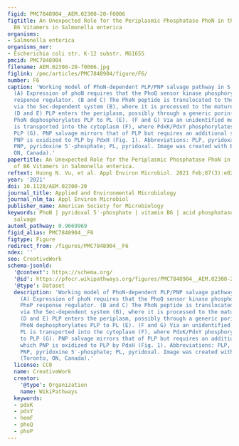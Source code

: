 ```yaml
---
figid: PMC7848904__AEM.02300-20-f0006
figtitle: An Unexpected Role for the Periplasmic Phosphatase PhoN in the Salvage of
  B6 Vitamers in Salmonella enterica
organisms:
- Salmonella enterica
organisms_ner:
- Escherichia coli str. K-12 substr. MG1655
pmcid: PMC7848904
filename: AEM.02300-20-f0006.jpg
figlink: /pmc/articles/PMC7848904/figure/F6/
number: F6
caption: 'Working model of PhoN-dependent PLP/PNP salvage pathway in S. enterica.
  (A) Expression of phoN requires that the PhoQ sensor kinase phosphorylates the PhoP
  response regulator. (B and C) The PhoN peptide is translocated to the periplasm
  via the Sec-dependent system (B), where it is processed to the mature form (C).
  (D and E) PLP enters the periplasm, possibly through a generic porin(s) (D), and
  PhoN dephosphorylates PLP to PL (E). (F and G) Via an unidentified mechanism, PL
  is transported into the cytoplasm (F), where PdxK/PdxY phosphorylates PL back to
  PLP (G). PNP salvage mirrors that of PLP but requires an additional step in which
  PNP is oxidized to PLP by PdxH (Fig. 1). Abbreviations: PLP, pyridoxal 5′-phosphate;
  PNP, pyridoxine 5′-phosphate; PL, pyridoxal. Image was created with BioRender (Toronto,
  ON, Canada).'
papertitle: An Unexpected Role for the Periplasmic Phosphatase PhoN in the Salvage
  of B6 Vitamers in Salmonella enterica.
reftext: Huong N. Vu, et al. Appl Environ Microbiol. 2021 Feb;87(3):e02300-20.
year: '2021'
doi: 10.1128/AEM.02300-20
journal_title: Applied and Environmental Microbiology
journal_nlm_ta: Appl Environ Microbiol
publisher_name: American Society for Microbiology
keywords: PhoN | pyridoxal 5′-phosphate | vitamin B6 | acid phosphatase | vitamin
  salvage
automl_pathway: 0.9669969
figid_alias: PMC7848904__F6
figtype: Figure
redirect_from: /figures/PMC7848904__F6
ndex: ''
seo: CreativeWork
schema-jsonld:
  '@context': https://schema.org/
  '@id': https://pfocr.wikipathways.org/figures/PMC7848904__AEM.02300-20-f0006.html
  '@type': Dataset
  description: 'Working model of PhoN-dependent PLP/PNP salvage pathway in S. enterica.
    (A) Expression of phoN requires that the PhoQ sensor kinase phosphorylates the
    PhoP response regulator. (B and C) The PhoN peptide is translocated to the periplasm
    via the Sec-dependent system (B), where it is processed to the mature form (C).
    (D and E) PLP enters the periplasm, possibly through a generic porin(s) (D), and
    PhoN dephosphorylates PLP to PL (E). (F and G) Via an unidentified mechanism,
    PL is transported into the cytoplasm (F), where PdxK/PdxY phosphorylates PL back
    to PLP (G). PNP salvage mirrors that of PLP but requires an additional step in
    which PNP is oxidized to PLP by PdxH (Fig. 1). Abbreviations: PLP, pyridoxal 5′-phosphate;
    PNP, pyridoxine 5′-phosphate; PL, pyridoxal. Image was created with BioRender
    (Toronto, ON, Canada).'
  license: CC0
  name: CreativeWork
  creator:
    '@type': Organization
    name: WikiPathways
  keywords:
  - pdxK
  - pdxY
  - hemF
  - phoQ
  - phoP
---
```

